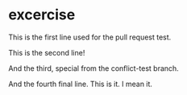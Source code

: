 # excercise
This is the first line used for the pull request test. 

This is the second line!

And the third, special from the conflict-test branch. 

And the fourth final line. This is it. I mean it. 


